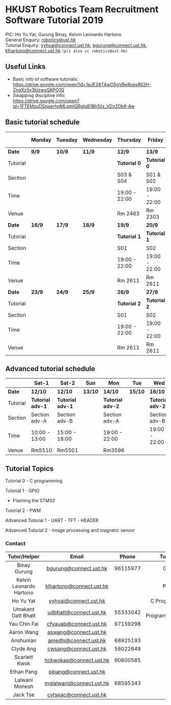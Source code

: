 # HKUST Robotics Team Recruitment Software Tutorial 2019

PIC: Ho Yu Yat, Gurung Binay, Kelvin Leonardo Hartono<br>
General Enquiry: robotics@ust.hk<br>
Tutorial Enquiry: yyhoai@connect.ust.hk, bgurung@connect.ust.hk, klhartono@connect.ust.hk ```(plz also cc robotics@ust.hk)```<br>

## Useful Links

- Basic info of software tutorials:  
https://drive.google.com/open?id=1eJE28T4wO5gVBe8oexRli2H-ZnqXz5y3kjzwsQ6PO1Q
- Swapping discipline info:  
https://drive.google.com/open?id=1FTEMzuDSpqerhqMLpmIQRglpB1Bh5ilz_VDzZOk6-Aw

## Basic tutorial schedule

| | Monday | Tuesday | Wednesday | Thursday | Friday| Saturday-1|Saturday-2| Saturday-3
|-----|---|---|---|---|---|---|---|---|
|**Date**| **9/9**|**10/9**|**11/9**|**12/9**|**13/9**|**14/9**|**14/9**|**14/9**|
|Tutorial| | | | **Tutorial 0** |**Tutorial 0** | | |
|Section| | | | S03 & S04 | S01 & S02 | |
|Time| | | | 19:00 - 22:00|19:00 - 22:00| |
|Venue| | | | Rm 2463 | Rm 2303 | |
|**Date**| **16/9** |**17/9**|**18/9**|**19/9**|**20/9**|**21/9**|**21/9**|
|Tutorial|| | |**Tutorial 1**|**Tutorial 1**|**Tutorial 1**|**Tutorial 1**|
|Section| | | | S01 | S02 | S03 | S04 |
|Time|| | | 19:00 - 22:00|19:00 - 22:00|10:00 - 13:00| 15:00 - 18:00|
|Venue| | | | Rm 2611 | Rm 2611 | Rm 1511 | Rm 1511 |
|**Date**|**23/9**|**24/9**|**25/9**|**26/9**|**27/9**|**28/9**|**29/9**|
|Tutorial| | | |**Tutorial 2**|**Tutorial 2**| **Tutorial 2**|**Tutorial 2**|
|Section| | | | S01 | S02 | S03 | S04 |
|Time | | | |19:00 - 22:00|19:00 - 22:00|10:00 - 13:00| 15:00 - 18:00|
|Venue| | | | Rm 2611 | Rm 2611 | Rm 5560 | Rm 5560 |

## Advanced tutorial schedule

|          | Sat-1        | Sat-2        | Sun        | Mon       | Tue        | Wed      | Thur      |Fri|
| -------- | ---------- | ---------- | ---------- | ---------- | ---------- | ---------- | ---------- |---|
| **Date**     | **12/10** | **12/10** | **13/10** | **14/10** | **15/10** | **16/10** | **17/10** | **18/10**|
| Tutorial | **Tutorial adv-1**  | **Tutorial adv-1** | | **Tutorial adv-2**||**Tutorial adv-2** |||
| Section  | Section adv-A  | Section adv-B  || Section adv-A  || Section adv-B |||
| Time     | 10:00 - 13:00 | 15:00 - 18:00  | | 19:00 - 22:00  || 19:00 - 22:00  |||
| Venue    | Rm5510 | Rm5501 |  | Rm3598 |         | | ||

## Tutorial Topics

Tutorial 0 - C programming

Tutorial 1 - GPIO
 - Flashing the STM32

Tutorial 2 - PWM

Advanced Tutorial 1 - UART - TFT - HEADER

Advanced Tutorial 2 - Image processing and magnetic sensor

### Contact
| Tutor/Helper | Email | Phone | Tutorial |
| :---: | :---: | :---: | :---: |
| Binay Gurung | bgurung@connect.ust.hk | 96115977| GPIO |
| Kelvin Leonardo Hartono | klhartono@connect.ust.hk | | PWM |
| Ho Yu Yat | yyhoai@connect.ust.hk | | C Programming |
| Umakant Datt Bhatt | udbhatt@connect.ust.hk | 55333042 | C Programming/GPIO |
| Yau Chin Fai | cfyauab@connect.ust.hk | 97159298 | |
| Aaron Wang | aswang@connect.ust.hk | | |
| Anshuman | amedhi@connect.ust.hk | 68925193 | |
| Clyde Ang | cwsang@connect.ust.hk | 56022648 | |
| Scarlett Kwok | hckwokae@connect.ust.hk | 90800585 | |
| Ethan Pang | plpang@connect.ust.hk | | |
| Lalwani Monesh | mglalwani@connect.ust.hk | 68595343 | |
| Jack Tse | cytseac@connect.ust.hk | | |

